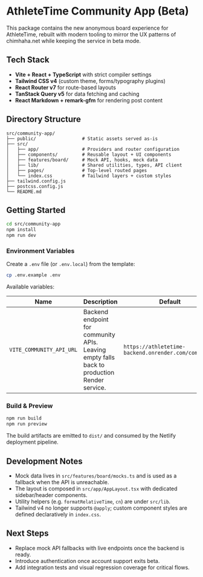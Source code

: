 # AthleteTime Community App (Beta)

This package contains the new anonymous board experience for AthleteTime, rebuilt with modern tooling to mirror the UX patterns of chimhaha.net while keeping the service in beta mode.

## Tech Stack

- **Vite + React + TypeScript** with strict compiler settings
- **Tailwind CSS v4** (custom theme, forms/typography plugins)
- **React Router v7** for route-based layouts
- **TanStack Query v5** for data fetching and caching
- **React Markdown + remark-gfm** for rendering post content

## Directory Structure

```
src/community-app/
├── public/                 # Static assets served as-is
├── src/
│   ├── app/                # Providers and router configuration
│   ├── components/         # Reusable layout + UI components
│   ├── features/board/     # Mock API, hooks, mock data
│   ├── lib/                # Shared utilities, types, API client
│   ├── pages/              # Top-level routed pages
│   └── index.css           # Tailwind layers + custom styles
├── tailwind.config.js
├── postcss.config.js
└── README.md
```

## Getting Started

```bash
cd src/community-app
npm install
npm run dev
```

### Environment Variables

Create a `.env` file (or `.env.local`) from the template:

```bash
cp .env.example .env
```

Available variables:

| Name | Description | Default |
| --- | --- | --- |
| `VITE_COMMUNITY_API_URL` | Backend endpoint for community APIs. Leaving empty falls back to production Render service. | `https://athletetime-backend.onrender.com/community` |

### Build & Preview

```bash
npm run build
npm run preview
```

The build artifacts are emitted to `dist/` and consumed by the Netlify deployment pipeline.

## Development Notes

- Mock data lives in `src/features/board/mocks.ts` and is used as a fallback when the API is unreachable.
- The layout is composed in `src/app/AppLayout.tsx` with dedicated sidebar/header components.
- Utility helpers (e.g. `formatRelativeTime`, `cn`) are under `src/lib`.
- Tailwind v4 no longer supports `@apply`; custom component styles are defined declaratively in `index.css`.

## Next Steps

- Replace mock API fallbacks with live endpoints once the backend is ready.
- Introduce authentication once account support exits beta.
- Add integration tests and visual regression coverage for critical flows.
